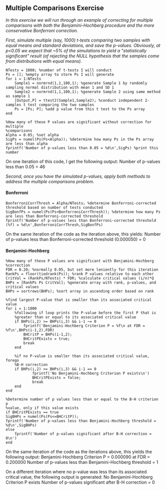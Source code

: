 ## Multiple Comparisons Exercise

*In this exercise we will run through an example of correcting for multiple comparisons with both the Benjamini-Hochberg procedure and the more conservative Bonferroni correction.*

*First, simulate multiple (say, 1000) t-tests comparing two samples with equal means and standard deviations, and save the p-values. Obviously, at p<0.05 we expect that ~5% of the simulations to yield a "statistically significant" result (of rejecting the NULL hypothesis that the samples come from distributions with equal means).*

```
NTests = 1000; %number of t-tests I will conduct
Ps = []; %empty array to store Ps I will generate
for i = 1:NTests
    Sample1 = normrnd(1,1,100,1); %generate Sample 1 by randomly sampling normal distribution with mean 1 and SD 1
    Sample2 = normrnd(1,1,100,1); %generate Sample 2 using same method as sample 1
    [Output,P] = ttest2(Sample1,Sample2); %conduct independent 2-samples t test comparing the two samples
    Ps = [Ps; P]; %add p value from this t test to the Ps array
end

%How many of these P values are significant without correction for multiple
%comparisons
Alpha = 0.05; %set alpha
SigPs = numel(Ps(Ps<Alpha)); %determine how many Ps in the Ps array are less than alpha
fprintf('Number of p-values less than 0.05 = %d\n',SigPs) %print this number

```

On one iteration of this code, I get the following output: 
Number of p-values less than 0.05 = 46

*Second, once you have the simulated p-values, apply both methods to address the multiple comparisons problem.*

#### Bonferroni

```
BonferroniCorrThresh = Alpha/NTests; %determine Bonferroni-corrected threshold based on number of tests conducted
SigBonfPs = numel(Ps(Ps<BonferroniCorrThresh)); %determine how many Ps are less than Bonferroni-corrected threshold
fprintf('Number of p-values less than Bonferroni-corrected threshold (%f) = %d\n',BonferroniCorrThresh,SigBonfPs)
```

On the same iteration of the code as the iteration above, this yields: 
Number of p-values less than Bonferroni-corrected threshold (0.000050) = 0

#### Benjamini-Hochberg

```
%How many of these P values are significant with Benjamini-Hochberg
%correction
FDR = 0.20; %normally 0.05, but set more leniently for this iteration
RankPs = floor(tiedrank(Ps)); %rank P values relative to each other
CritVal = (RankPs/NTests) * FDR; %calculate critical values (i/n)*Q
BHPs = [RankPs Ps CritVal]; %generate array with rank, p-values, and critical values
BHPs = sortrows(BHPs); %sort array in ascending order based on rank

%find largest P-value that is smaller than its associated critical value
for i = 1:1000
    %following if loop prints the P-value before the first P that is
    %greater than or equal to its associated critical value
    if BHPs(i,2) >= BHPs(i,3) && i-1 ~= 0 
        fprintf('Benjamini-Hochberg Criterion P = %f\n at FDR = %f\n',BHPs(i-1,2),FDR)
        BHCritP = BHPs(i-1,2);
        BHCritPExists = true;
        break
    end

    %if no P-value is smaller than its associated critical value, forego
    %B-H correction
    if BHPs(i,2) >= BHPs(i,3) && i-1 == 0
            fprintf('No Benjamini-Hochberg Criterion P exists\n')
            BHCritPExists = false;
            break
    end
end

%Determine number of p values less than or equal to the B-H criterion p
%value, only if this value exists
if BHCritPExists == true
SigBHPs = numel(Ps(Ps<=BHCritP));
fprintf('Number of p-values less than Benjamini-Hochberg threshold = %d\n',SigBHPs)
else
    fprintf('Number of p-values significant after B-H correction = 0\n')
end
```
On the same iteration of the code as the iterations above, this yields the following output:
Benjamini-Hochberg Criterion P = 0.000090
 at FDR = 0.200000
Number of p-values less than Benjamini-Hochberg threshold = 1

On a different iteration where no p-value was less than its associated critical value, the following output is generated: 
No Benjamini-Hochberg Criterion P exists
Number of p-values significant after B-H correction = 0


